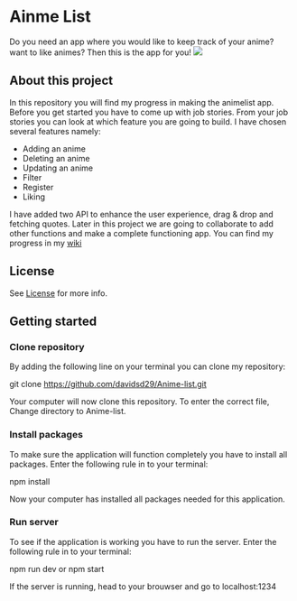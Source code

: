 # Ainme List

Do you need an app where you would like to keep track of your anime? want to like animes? Then this is the app for you!
![](/davidsd29/Anime-list/blob/main/project-tech/assets/img/readme/homepage.png)

## About this project

In this repository you will find my progress in making the animelist app. Before you get started you have to come up with job stories. From your job stories you can look at which feature you are going to build. 
I have chosen several features namely:
* Adding an anime
* Deleting an anime
* Updating an anime
* Filter
* Register
* Liking

I have added two API to enhance the user experience, drag & drop and fetching quotes. Later in this project we are going to collaborate to add other functions and make a complete functioning  app. You can find my progress in my [wiki](https://github.com/davidsd29/Anime-list/wiki)

## License

See [License](/davidsd29/Anime-list/blob/main/LICENSE) for more info.

## Getting started
### Clone repository
By adding the following line on your terminal you can clone my repository:

git clone https://github.com/davidsd29/Anime-list.git

Your computer will now clone this repository. To enter the correct file, Change directory to Anime-list.

### Install packages
To make sure the application will function completely you have to install all packages. Enter the following rule in to your terminal:

npm install

Now your computer has installed all packages needed for this application.

### Run server
To see if the application is working you have to run the server. Enter the following rule in to your terminal:

npm run dev or npm start

If the server is running, head to your brouwser and go to localhost:1234